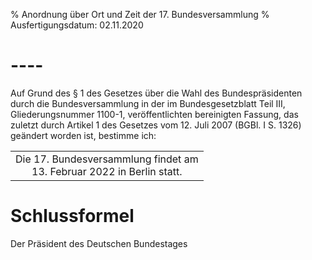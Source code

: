 % Anordnung über Ort und Zeit der 17. Bundesversammlung
% Ausfertigungsdatum: 02.11.2020
 
# ----

Auf Grund des § 1 des Gesetzes über die Wahl des Bundespräsidenten durch die Bundesversammlung in der im Bundesgesetzblatt Teil III, Gliederungsnummer 1100-1, veröffentlichten bereinigten Fassung, das zuletzt durch Artikel 1 des Gesetzes vom 12. Juli 2007 (BGBl. I S. 1326) geändert worden ist, bestimme ich:

<table width="100%" style="border: none;"><tbody><tr class="odd"><td style="text-align: center;">Die 17. Bundesversammlung findet am<br />
13. Februar 2022 in Berlin statt.</td></tr></tbody></table>

# Schlussformel

Der Präsident des Deutschen Bundestages
